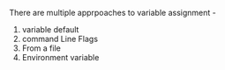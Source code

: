 There are multiple apprpoaches to variable assignment -

1) variable default
2) command Line Flags
3) From a file
4) Environment variable
